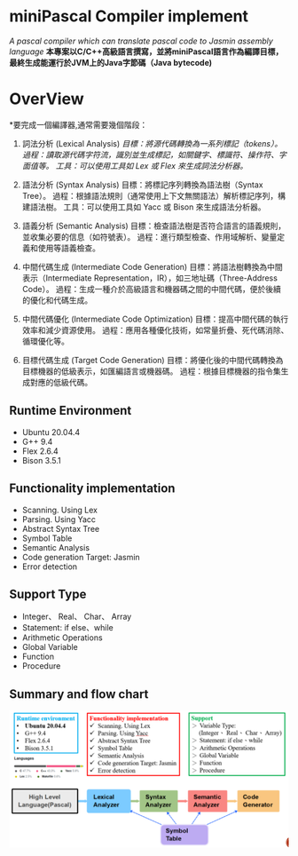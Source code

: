# miniPascal Compiler implement
*A pascal compiler which can translate pascal code to Jasmin assembly language*
**本專案以C/C++高級語言撰寫，並將miniPascal語言作為編譯目標，最終生成能運行於JVM上的Java字節碼（Java bytecode)**

# OverView
*要完成一個編譯器,通常需要幾個階段：
1. 詞法分析 (Lexical Analysis)
    *目標：將源代碼轉換為一系列標記（tokens）。*
    *過程：讀取源代碼字符流，識別並生成標記，如關鍵字、標識符、操作符、字面值等。*
    *工具：可以使用工具如 Lex 或 Flex 來生成詞法分析器。*

2. 語法分析 (Syntax Analysis)
    目標：將標記序列轉換為語法樹（Syntax Tree）。
    過程：根據語法規則（通常使用上下文無關語法）解析標記序列，構建語法樹。
    工具：可以使用工具如 Yacc 或 Bison 來生成語法分析器。

3. 語義分析 (Semantic Analysis)
    目標：檢查語法樹是否符合語言的語義規則，並收集必要的信息（如符號表）。
    過程：進行類型檢查、作用域解析、變量定義和使用等語義檢查。

4. 中間代碼生成 (Intermediate Code Generation)
    目標：將語法樹轉換為中間表示（Intermediate Representation，IR），如三地址碼（Three-Address Code）。
    過程：生成一種介於高級語言和機器碼之間的中間代碼，便於後續的優化和代碼生成。

5. 中間代碼優化 (Intermediate Code Optimization)
    目標：提高中間代碼的執行效率和減少資源使用。
    過程：應用各種優化技術，如常量折疊、死代碼消除、循環優化等。

6. 目標代碼生成 (Target Code Generation)
    目標：將優化後的中間代碼轉換為目標機器的低級表示，如匯編語言或機器碼。
    過程：根據目標機器的指令集生成對應的低級代碼。


## Runtime Environment
* Ubuntu 20.04.4
* G++ 9.4
* Flex 2.6.4
* Bison 3.5.1
## Functionality implementation
* Scanning. Using Lex
* Parsing. Using Yacc
* Abstract Syntax Tree
* Symbol Table
* Semantic Analysis
* Code generation Target: Jasmin
* Error detection
  
## Support Type
* Integer、 Real、 Char、 Array
* Statement: if else、while
* Arithmetic Operations
* Global Variable
* Function
* Procedure

## Summary and flow chart

![This is an alt text.](minipascal.PNG)
